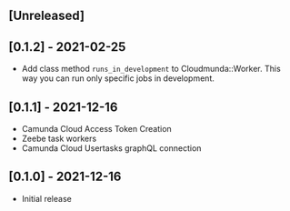 ## [Unreleased]

## [0.1.2] - 2021-02-25
- Add class method `runs_in_development` to Cloudmunda::Worker. This way you can run only specific jobs in development.

## [0.1.1] - 2021-12-16

- Camunda Cloud Access Token Creation
- Zeebe task workers
- Camunda Cloud Usertasks graphQL connection

## [0.1.0] - 2021-12-16

- Initial release